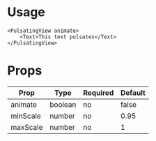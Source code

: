 # Usage
```
<PulsatingView animate>
    <Text>This text pulsates</Text>
</PulsatingView>
```

# Props
| Prop     | Type    | Required | Default |
|----------|---------|----------|---------|
| animate  | boolean | no       | false   |
| minScale | number  | no       | 0.95    |
| maxScale | number  | no       | 1       |
